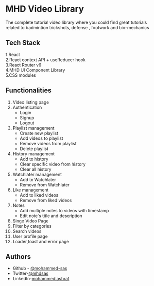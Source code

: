 
# MHD Video Library

The complete tutorial video library where you could find great tutorials related to badmintion trickshots, defense , footwork and bio-mechanics
## Tech Stack
1.React   
2.React context API +  useReducer hook  
3.React Router v6  
4.MHD UI Component Library  
5.CSS modules
## Functionalities
1. Video listing page
1. Authentication
    * Login  
    * Signup  
    * Logout
1. Playlist management
    * Create new playlist  
    * Add videos to playlist  
    * Remove videos from playlist  
    * Delete playlist  
1. History management
    * Add to history 
    * Clear specific video from history  
    * Clear all history  
1. Watchlater management
    * Add to Watchlater 
    * Remove from Watchlater  
1. Like management
    * Add to liked videos 
    * Remove from liked videos  
1. Notes 
    * Add multiple notes to videos with timestamp
    * Edit note's title and description  
1. Singe Video Page  
1. Filter by categories  
1. Search videos   
1. User profile page  
1. Loader,toast and error page  
    

    

          

## Authors

- Github - [@mohammed-sas](https://www.github.com/mohammed-sas)
- Twitter-[@mhdsas](https://twitter.com/mhdsas)
- LinkedIn-[mohammed ashraf](https://www.linkedin.com/in/mohammed-ashraf-ba0a11133/)

